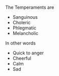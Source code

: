 The Temperaments are 

- Sanguinous 
- Choleric 
- Phlegmatic 
- Melancholic 

In other words

- Quick to anger 
- Cheerful 
- Calm 
- Sad